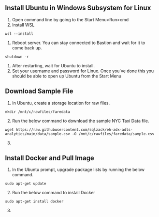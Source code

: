 ## Install Ubuntu in Windows Subsystem for Linux
1) Open command line by going to the Start Menu>Run>cmd
2) Install WSL
```
wsl --install
```
1) Reboot server. You can stay connected to Bastion and wait for it to come back up.
```
shutdown -r
```
1) After restarting, wait for Ubuntu to install.
2) Set your username and password for Linux. Once you've done this you should be able to open up Ubuntu from the Start Menu

## Download Sample File

1) In Ubuntu, create a storage location for raw files.
```
mkdir /mnt/c/rawfiles/faredata
```
2) Run the below command to download the sample NYC Taxi Data file.
```
wget https://raw.githubusercontent.com/sqlzack/eh-adx-adls-analytics/main/data/sample.csv -O /mnt/c/rawfiles/faredata/sample.csv
```
3) 

## Install Docker and Pull Image
1) In the Ubuntu prompt, upgrade package lists by running the below command.
```
sudo apt-get update
```
2) Run the below command to install Docker
```
sudo apt-get install docker
```
3) 